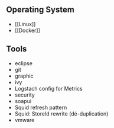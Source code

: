 ## Operating System
 * [[Linux]]
 * [[Docker]]

## Tools
* eclipse
* git
* graphic
* ivy
* Logstach config for Metrics
* security
* soapui
* Squid refresh pattern
* Squid: StoreId rewrite (dé-duplication)
* vmware